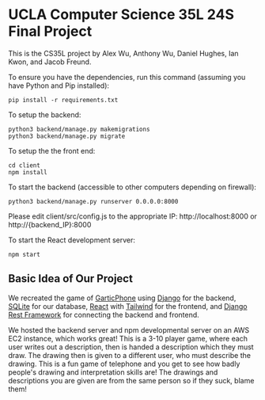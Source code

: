 # UCLA Computer Science 35L 24S Final Project

This is the CS35L project by Alex Wu, Anthony Wu, Daniel Hughes, Ian Kwon, and Jacob Freund.

To ensure you have the dependencies, run this command (assuming you have Python and Pip installed):
```
pip install -r requirements.txt
```

To setup the backend:
```
python3 backend/manage.py makemigrations
python3 backend/manage.py migrate
```

To setup the the front end:
```
cd client
npm install
```

To start the backend (accessible to other computers depending on firewall):
```
python3 backend/manage.py runserver 0.0.0.0:8000
```
Please edit client/src/config.js to the appropriate IP: http://localhost:8000 or http://{backend_IP}:8000

To start the React development server:
```
npm start
```

## Basic Idea of Our Project
We recreated the game of [GarticPhone](https://garticphone.com/) using [Django](https://www.djangoproject.com/) for the backend, [SQLite](https://sqlite.org/) for our database, [React](https://react.dev/) with [Tailwind](https://tailwindcss.com/) for the frontend, and [Django Rest Framework](https://www.django-rest-framework.org/) for connecting the backend and frontend.

We hosted the backend server and npm developmental server on an AWS EC2 instance, which works great! This is a 3-10 player game, where each user writes out a description, then is handed a description which they must draw. The drawing then is given to a different user, who must describe the drawing. This is a fun game of telephone and you get to see how badly people's drawing and interpretation skills are! The drawings and descriptions you are given are from the same person so if they suck, blame them!
